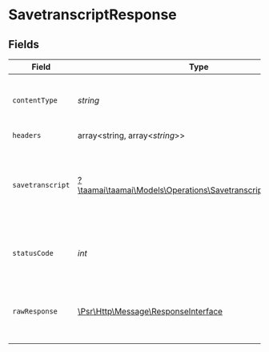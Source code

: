 # SavetranscriptResponse


## Fields

| Field                                                                                                                     | Type                                                                                                                      | Required                                                                                                                  | Description                                                                                                               | Example                                                                                                                   |
| ------------------------------------------------------------------------------------------------------------------------- | ------------------------------------------------------------------------------------------------------------------------- | ------------------------------------------------------------------------------------------------------------------------- | ------------------------------------------------------------------------------------------------------------------------- | ------------------------------------------------------------------------------------------------------------------------- |
| `contentType`                                                                                                             | *string*                                                                                                                  | :heavy_check_mark:                                                                                                        | HTTP response content type for this operation                                                                             |                                                                                                                           |
| `headers`                                                                                                                 | array<string, array<*string*>>                                                                                            | :heavy_check_mark:                                                                                                        | N/A                                                                                                                       |                                                                                                                           |
| `savetranscript`                                                                                                          | [?\taamai\taamai\Models\Operations\SavetranscriptSavetranscript](../../Models/Operations/SavetranscriptSavetranscript.md) | :heavy_minus_sign:                                                                                                        | OK                                                                                                                        | {<br/>"status": "success",<br/>"message": "Transcript saved successfully"<br/>}                                           |
| `statusCode`                                                                                                              | *int*                                                                                                                     | :heavy_check_mark:                                                                                                        | HTTP response status code for this operation                                                                              |                                                                                                                           |
| `rawResponse`                                                                                                             | [\Psr\Http\Message\ResponseInterface](https://www.php-fig.org/psr/psr-7/#33-psrhttpmessageresponseinterface)              | :heavy_check_mark:                                                                                                        | Raw HTTP response; suitable for custom response parsing                                                                   |                                                                                                                           |